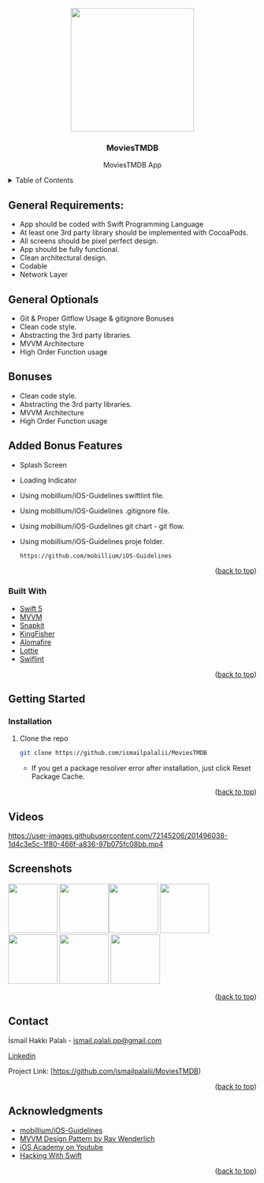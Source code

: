 
<!-- PROJECT LOGO -->
<div align="center">
  <img src="https://user-images.githubusercontent.com/72145206/201495081-d84415fe-dba5-465f-8835-a1a0f24af5e4.gif" align="center" width="250" height="250">

  </a>

  <h3 align="center"> MoviesTMDB</h3>

  <p align="center">
    MoviesTMDB App
    <br />
</div>

<!-- TABLE OF CONTENTS -->
<details>
  <summary>Table of Contents</summary>
  <ol>
    <li>
      <a href="#about-the-project">About The Project</a>
      <ul>
        <li><a href="#built-with">Built With</a></li>
      </ul>
    </li>
    <li>
      <a href="#getting-started">Getting Started</a>
      <ul>
        <li><a href="#swiftpackagemanager">SPM</a></li>
        <li><a href="#installation">Installation</a></li>
      </ul>
    </li>
    <li><a href="#screenshots">Screenshots</a></li>
    <li><a href="#contact">Contact</a></li>
  </ol>
</details>

<!-- ABOUT THE PROJECT -->
## General Requirements:
- App should be coded with Swift Programming Language
- At least one 3rd party library should be implemented with CocoaPods.
- All screens should be pixel perfect design.
- App should be fully functional.
- Clean architectural design.
- Codable
- Network Layer

## General Optionals
- Git & Proper Gitflow Usage & gitignore Bonuses
- Clean code style.
- Abstracting the 3rd party libraries.
- MVVM Architecture
- High Order Function usage

## Bonuses
- Clean code style.
- Abstracting the 3rd party libraries.
- MVVM Architecture
- High Order Function usage

## Added Bonus Features
- Splash Screen
- Loading Indicator
- Using mobillium/iOS-Guidelines swiftlint file.
- Using mobillium/iOS-Guidelines .gitignore file.
- Using mobillium/iOS-Guidelines git chart - git flow.
- Using mobillium/iOS-Guidelines proje folder.

   ```sh
   https://github.com/mobillium/iOS-Guidelines
   ```


<p align="right">(<a href="#top">back to top</a>)</p>

### Built With

* [Swift 5](https://swift.org/blog/swift-5-released/)
* [MVVM](https://en.wikipedia.org/wiki/Model–view–viewmodel)
* [Snapkit](https://github.com/SnapKit/SnapKit)
* [KingFisher](https://github.com/onevcat/Kingfisher)
* [Alomafire](https://github.com/Alamofire/Alamofire)
* [Lottie](https://lottiefiles.com/)
* [Swiflint](https://github.com/realm/SwiftLint)



<p align="right">(<a href="#top">back to top</a>)</p>

<!-- GETTING STARTED -->
## Getting Started

### Installation

1. Clone the repo
   ```sh
   git clone https://github.com/ismailpalalii/MoviesTMDB
   ```  
   - If you get a package resolver error after installation, just click Reset Package Cache.
   
<p align="right">(<a href="#top">back to top</a>)</p>

<!-- Screenshots -->
## Videos

https://user-images.githubusercontent.com/72145206/201496038-1d4c3e5c-1f80-466f-a836-97b075fc08bb.mp4

## Screenshots

<img src="https://user-images.githubusercontent.com/72145206/201495314-3c0fa477-cc54-4b55-a092-b3581dd58523.png" width="100"> <img src="https://user-images.githubusercontent.com/72145206/201495302-78626258-c456-4338-9d98-dcaeae63945d.png" width="100"><img src="https://user-images.githubusercontent.com/72145206/201495268-0b12392a-5d72-43a5-97e8-274cf4e8d728.png" width="100"> 
<img src="https://user-images.githubusercontent.com/72145206/201495296-051dc43c-10df-47f6-af08-cdbd04619533.png" width="100"> <img src="https://user-images.githubusercontent.com/72145206/201495280-43e54e61-9163-48a0-ace6-f23a024e6060.png" width="100"> <img src="https://user-images.githubusercontent.com/72145206/201495265-e84ebdd5-18db-4954-9f6f-b77f190e0961.png" width="100"> 
<img src="https://user-images.githubusercontent.com/72145206/201495583-2fda4729-ba2d-4068-a879-381928fbeb41.png" width="100"> 
<p align="right">(<a href="#top">back to top</a>)</p>

<!-- CONTACT -->
## Contact

İsmail Hakkı Palalı - ismail.palali.pp@gmail.com

[Linkedin](https://www.linkedin.com/in/ismailhakkipalali/)

Project Link:
    [https://github.com/ismailpalalii/MoviesTMDB)

<p align="right">(<a href="#top">back to top</a>)</p>

<!-- ACKNOWLEDGMENTS -->
## Acknowledgments
* [mobillium/iOS-Guidelines](https://github.com/mobillium/iOS-Guidelines)
* [MVVM Design Pattern by Ray Wenderlich](https://www.raywenderlich.com/34-design-patterns-by-tutorials-mvvm)
* [iOS Academy on Youtube](https://www.youtube.com/c/iOSAcademy)
* [Hacking With Swift](https://www.hackingwithswift.com)
<p align="right">(<a href="#top">back to top</a>)</p>
